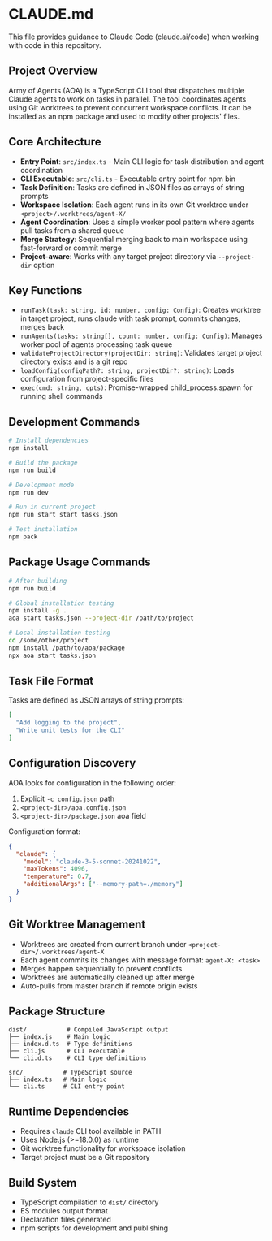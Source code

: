 # CLAUDE.md

This file provides guidance to Claude Code (claude.ai/code) when working with code in this repository.

## Project Overview

Army of Agents (AOA) is a TypeScript CLI tool that dispatches multiple Claude agents to work on tasks in parallel. The tool coordinates agents using Git worktrees to prevent concurrent workspace conflicts. It can be installed as an npm package and used to modify other projects' files.

## Core Architecture

- **Entry Point**: `src/index.ts` - Main CLI logic for task distribution and agent coordination
- **CLI Executable**: `src/cli.ts` - Executable entry point for npm bin
- **Task Definition**: Tasks are defined in JSON files as arrays of string prompts
- **Workspace Isolation**: Each agent runs in its own Git worktree under `<project>/.worktrees/agent-X/`
- **Agent Coordination**: Uses a simple worker pool pattern where agents pull tasks from a shared queue
- **Merge Strategy**: Sequential merging back to main workspace using fast-forward or commit merge
- **Project-aware**: Works with any target project directory via `--project-dir` option

## Key Functions

- `runTask(task: string, id: number, config: Config)`: Creates worktree in target project, runs claude with task prompt, commits changes, merges back
- `runAgents(tasks: string[], count: number, config: Config)`: Manages worker pool of agents processing task queue
- `validateProjectDirectory(projectDir: string)`: Validates target project directory exists and is a git repo
- `loadConfig(configPath?: string, projectDir?: string)`: Loads configuration from project-specific files
- `exec(cmd: string, opts)`: Promise-wrapped child_process.spawn for running shell commands

## Development Commands

```bash
# Install dependencies
npm install

# Build the package
npm run build

# Development mode
npm run dev

# Run in current project
npm run start start tasks.json

# Test installation
npm pack
```

## Package Usage Commands

```bash
# After building
npm run build

# Global installation testing
npm install -g .
aoa start tasks.json --project-dir /path/to/project

# Local installation testing
cd /some/other/project
npm install /path/to/aoa/package
npx aoa start tasks.json
```

## Task File Format

Tasks are defined as JSON arrays of string prompts:
```json
[
  "Add logging to the project",
  "Write unit tests for the CLI"
]
```

## Configuration Discovery

AOA looks for configuration in the following order:
1. Explicit `-c config.json` path
2. `<project-dir>/aoa.config.json`
3. `<project-dir>/package.json` aoa field

Configuration format:
```json
{
  "claude": {
    "model": "claude-3-5-sonnet-20241022",
    "maxTokens": 4096,
    "temperature": 0.7,
    "additionalArgs": ["--memory-path=./memory"]
  }
}
```

## Git Worktree Management

- Worktrees are created from current branch under `<project-dir>/.worktrees/agent-X`
- Each agent commits its changes with message format: `agent-X: <task>`
- Merges happen sequentially to prevent conflicts
- Worktrees are automatically cleaned up after merge
- Auto-pulls from master branch if remote origin exists

## Package Structure

```
dist/           # Compiled JavaScript output
├── index.js    # Main logic
├── index.d.ts  # Type definitions
├── cli.js      # CLI executable
└── cli.d.ts    # CLI type definitions

src/           # TypeScript source
├── index.ts   # Main logic
└── cli.ts     # CLI entry point
```

## Runtime Dependencies

- Requires `claude` CLI tool available in PATH
- Uses Node.js (>=18.0.0) as runtime
- Git worktree functionality for workspace isolation
- Target project must be a Git repository

## Build System

- TypeScript compilation to `dist/` directory
- ES modules output format
- Declaration files generated
- npm scripts for development and publishing